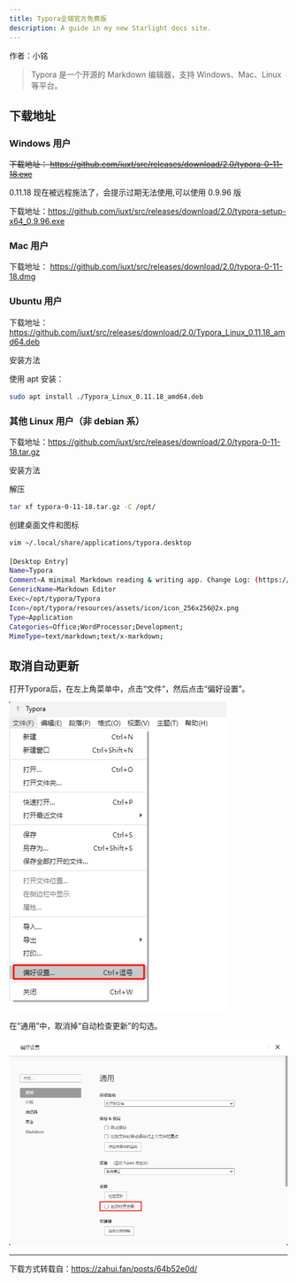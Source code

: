 ```yaml
---
title: Typora全端官方免费版
description: A guide in my new Starlight docs site.
---
```


作者：小铭

> Typora 是一个开源的 Markdown 编辑器，支持 Windows、Mac、Linux 等平台。

## 下载地址

### Windows 用户

~~下载地址： https://github.com/iuxt/src/releases/download/2.0/typora-0-11-18.exe~~

0.11.18 现在被远程施法了，会提示过期无法使用,可以使用 0.9.96 版

下载地址：https://github.com/iuxt/src/releases/download/2.0/typora-setup-x64_0.9.96.exe

### Mac 用户

下载地址： https://github.com/iuxt/src/releases/download/2.0/typora-0-11-18.dmg

### Ubuntu 用户

下载地址：https://github.com/iuxt/src/releases/download/2.0/Typora_Linux_0.11.18_amd64.deb

安装方法

使用 apt 安装：

```bash
sudo apt install ./Typora_Linux_0.11.18_amd64.deb
```

### 其他 Linux 用户（非 debian 系）

下载地址：https://github.com/iuxt/src/releases/download/2.0/typora-0-11-18.tar.gz

安装方法

解压

```bash
tar xf typora-0-11-18.tar.gz -C /opt/
```

创建桌面文件和图标

```bash
vim ~/.local/share/applications/typora.desktop

[Desktop Entry]
Name=Typora
Comment=A minimal Markdown reading & writing app. Change Log: (https://typora.io/windows/dev_release.html)
GenericName=Markdown Editor
Exec=/opt/typora/Typora
Icon=/opt/typora/resources/assets/icon/icon_256x256@2x.png
Type=Application
Categories=Office;WordProcessor;Development;
MimeType=text/markdown;text/x-markdown;
```

## 取消自动更新

打开Typora后，在左上角菜单中，点击“文件”，然后点击“偏好设置”。

![alt text](../../../assets/2025/免费版Typora/image.png)

在“通用”中，取消掉“自动检查更新”的勾选。

![alt text](../../../assets/2025/免费版Typora/image-1.png)

---

下载方式转载自：https://zahui.fan/posts/64b52e0d/
